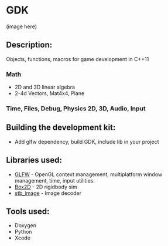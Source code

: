 # GDK
(image here)

## Description:
Objects, functions, macros for game development in C++11

### Math
* 2D and 3D linear algebra
* 2-4d Vectors, Mat4x4, Plane

### Time, Files, Debug, Physics 2D, 3D, Audio, Input

## Building the development kit:
* Add glfw dependency, build GDK, include lib in your project

## Libraries used:
* [GLFW](http://www.glfw.org/) - OpenGL context management, multiplatform window management, time, input utilities.
* [Box2D](https://github.com/erincatto/Box2D) - 2D rigidbody sim
* [stb_image](https://github.com/nothings/stb) - Image decoder
## Tools used:
* Doxygen
* Python
* Xcode
